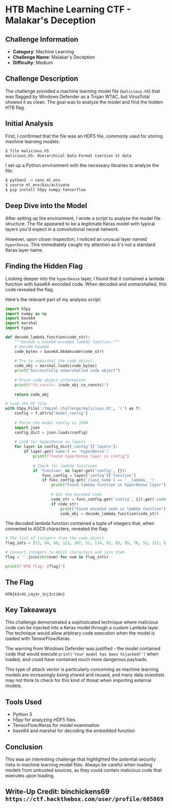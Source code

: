 # HTB Machine Learning CTF - Malakar's Deception

## Challenge Information
- **Category**: Machine Learning
- **Challenge Name**: Malakar's Deception
- **Difficulty**: Medium

## Challenge Description
The challenge provided a machine learning model file (`malicious.h5`) that was flagged by Windows Defender as a Trojan WTAC, but VirusTotal showed it as clean. The goal was to analyze the model and find the hidden HTB flag.

## Initial Analysis

First, I confirmed that the file was an HDF5 file, commonly used for storing machine learning models:

```bash
$ file malicious.h5
malicious.h5: Hierarchical Data Format (version 5) data
```

I set up a Python environment with the necessary libraries to analyze the file:

```bash
$ python3 -m venv ml_env
$ source ml_env/bin/activate
$ pip install h5py numpy tensorflow
```

## Deep Dive into the Model

After setting up the environment, I wrote a script to analyze the model file structure. The file appeared to be a legitimate Keras model with typical layers you'd expect in a convolutional neural network.

However, upon closer inspection, I noticed an unusual layer named `hyperDense`. This immediately caught my attention as it's not a standard Keras layer name.

## Finding the Hidden Flag

Looking deeper into the `hyperDense` layer, I found that it contained a lambda function with base64-encoded code. When decoded and unmarshalled, this code revealed the flag.

Here's the relevant part of my analysis script:

```python
import h5py
import numpy as np
import base64
import marshal
import types

def decode_lambda_function(code_str):
    """Decode a base64-encoded lambda function."""
    # Decode base64
    code_bytes = base64.b64decode(code_str)
    
    # Try to unmarshal the code object
    code_obj = marshal.loads(code_bytes)
    print("Successfully unmarshalled code object")
    
    # Print code object information
    print(f"Co_consts: {code_obj.co_consts}")
    
    return code_obj

# Load the H5 file
with h5py.File('/tmp/ml_challenge/malicious.h5', 'r') as f:
    config = f.attrs['model_config']
    
    # Parse the model config as JSON
    import json
    config_dict = json.loads(config)
    
    # Look for hyperDense in layers
    for layer in config_dict['config']['layers']:
        if layer.get('name') == 'hyperDense':
            print(f"Found hyperDense layer in config")
            
            # Check for lambda functions
            if 'function' in layer.get('config', {}):
                func_config = layer['config']['function']
                if func_config.get('class_name') == '__lambda__':
                    print("Found lambda function in hyperDense layer")
                    
                    # Get the encoded code
                    code_str = func_config.get('config', {}).get('code')
                    if code_str:
                        print("Found encoded code in lambda function")
                        code_obj = decode_lambda_function(code_str)
```

The decoded lambda function contained a tuple of integers that, when converted to ASCII characters, revealed the flag:

```python
# The list of integers from the code object
flag_ints = [72, 84, 66, 123, 107, 51, 114, 52, 83, 95, 76, 52, 121, 51, 114, 95, 49, 110, 106, 51, 99, 116, 49, 48, 110, 125]

# Convert integers to ASCII characters and join them
flag = ''.join(chr(num) for num in flag_ints)

print(f"HTB Flag: {flag}")
```

## The Flag

```
HTB{k3r4S_L4y3r_1nj3ct10n}
```

## Key Takeaways

This challenge demonstrated a sophisticated technique where malicious code can be injected into a Keras model through a custom Lambda layer. The technique would allow arbitrary code execution when the model is loaded with TensorFlow/Keras.

The warning from Windows Defender was justified - the model contained code that would execute `print('Your model has been hijacked!')` when loaded, and could have contained much more dangerous payloads.

This type of attack vector is particularly concerning as machine learning models are increasingly being shared and reused, and many data scientists may not think to check for this kind of threat when importing external models.

## Tools Used
- Python 3
- h5py for analyzing HDF5 files
- TensorFlow/Keras for model examination
- base64 and marshal for decoding the embedded function

## Conclusion

This was an interesting challenge that highlighted the potential security risks in machine learning model files. Always be careful when loading models from untrusted sources, as they could contain malicious code that executes upon loading.

## Write-Up Credit: binchickens69 ```https://ctf.hackthebox.com/user/profile/605069```
